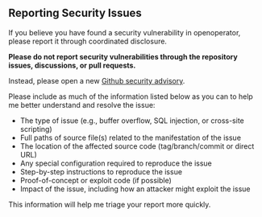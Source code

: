 ## Reporting Security Issues

If you believe you have found a security vulnerability in openoperator, please report it through coordinated disclosure.

**Please do not report security vulnerabilities through the repository issues, discussions, or pull requests.**

Instead, please open a new [Github security advisory](https://github.com/j0yk1ll/openoperator/security/advisories/new).

Please include as much of the information listed below as you can to help me better understand and resolve the issue:

* The type of issue (e.g., buffer overflow, SQL injection, or cross-site scripting)
* Full paths of source file(s) related to the manifestation of the issue
* The location of the affected source code (tag/branch/commit or direct URL)
* Any special configuration required to reproduce the issue
* Step-by-step instructions to reproduce the issue
* Proof-of-concept or exploit code (if possible)
* Impact of the issue, including how an attacker might exploit the issue

This information will help me triage your report more quickly.
